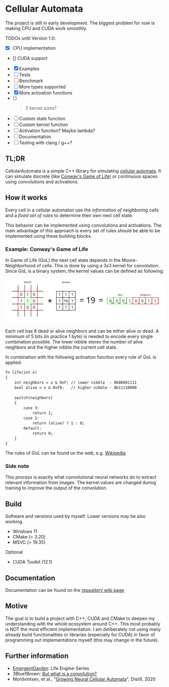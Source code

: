 # Cellular Automata

The project is still in early development. The biggest problem for now is making CPU and CUDA work smoothly.

TODOs until Version 1.0:

- [x] CPU implementation
- [] CUDA support
- [x] Examples
- [ ] Tests
- [ ] Benchmark
- [ ] More types supported
- [x] More activation functions
- [ ] >3 kernel sizes?
- [ ] Custom state function
- [ ] Custom kernel function
- [ ] Activation function? Maybe lambda?
- [ ] Documentation
- [ ] Testing with clang / g++?

<!-- (Gif?) -->

## TL;DR

CellularAutomata is a simple C++ library for simulating [cellular automata](https://en.wikipedia.org/wiki/Cellular_automaton). It can simulate discrete (like [Conway's Game of Life](https://en.wikipedia.org/wiki/Conway%27s_Game_of_Life)) or continuous spaces using convolutions and activations.

## How it works

Every cell in a cellular automaton use the *information of neighboring cells* and a *fixed set of rules* to determine their own next cell state.

This behavior can be implemented using convolutions and activations. The main advantage of this approach is every set of rules should be able to be implemented using these building blocks.

### Example: Conway's Game of Life

In Game of Life (GoL) the next cell state depends in the Moore-Neighborhood of cells. This is done by using a 3x3 kernel for convolution. Since GoL is a binary system, the kernel values can be defined as following:

![Moore-Neighborhood * Kernel](Convolution_GameOfLife.jpeg)

Each cell has 8 dead or alive neighbors and can be either alive or dead. A minimum of 5 bits (in practice 1 byte) is needed to encode every single combination possible. The lower nibble stores the number of alive neighbors and the higher nibble the current cell state.

In combination with the following activation function every rule of GoL is applied.

```
fn life(int x)
{
    int neighbors = x & 0xF; // lower nibble  - 0b00001111
    bool alive = x & 0xF0;   // higher nibble - 0b11110000

    switch(neighbors)
    {
        case 3:
            return 1;
        case 2:
            return (alive) ? 1 : 0;
        default:
            return 0;
    }
}
```

The rules of GoL can be found on the web, e.g. [Wikipedia](https://en.wikipedia.org/wiki/Conway's_Game_of_Life#Rules)

### Side note

This process is exactly what convolutional neural networks do to extract relevant information from images. The kernel values are changed during training to improve the output of the convolution.

## Build

Software and versions used by myself. Lower versions may be also working.

- Windows 11
- CMake (> 3.20)
- MSVC (> 19.35)

Optional

- CUDA Toolkit (12.1)

## Documentation

Documentation can be found on the [repository wiki page](https://github.com/29th-Day/CellularAutomata/wiki)

## Motive

The goal  is to build a project with C++, CUDA and CMake to deepen my understanding with the whole ecosystem around C++. This most probably is NOT the most efficient implementation. I am deliberately not using many already build functionalities or libraries (especially for CUDA) in favor of programming out implementations myself (this may change in the future).

## Further information

- [EmergentGarden](https://www.youtube.com/@EmergentGarden/videos): Life Engine-Series
- 3Blue1Brown: [But what is a convolution?](https://youtu.be/KuXjwB4LzSA)
- Mordvintsev, et al., "[Growing Neural Cellular Automata](https://distill.pub/2020/growing-ca/)", Distill, 2020

